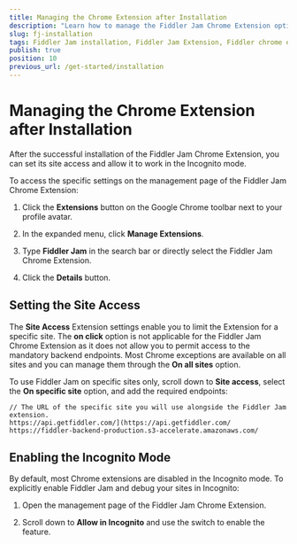 ```yaml
---
title: Managing the Chrome Extension after Installation
description: "Learn how to manage the Fiddler Jam Chrome Extension options after its successful installation."
slug: fj-installation
tags: Fiddler Jam installation, Fiddler Jam Extension, Fiddler chrome extension, Jam Chrome extension
publish: true
position: 10
previous_url: /get-started/installation
---
```


# Managing the Chrome Extension after Installation

After the successful installation of the Fiddler Jam Chrome Extension, you can set its site access and allow it to work in the Incognito mode.

To access the specific settings on the management page of the Fiddler Jam Chrome Extension:

1. Click the **Extensions** button on the Google Chrome toolbar next to your profile avatar.

1. In the expanded menu, click **Manage Extensions**.

1. Type **Fiddler Jam** in the search bar or directly select the Fiddler Jam Chrome Extension.

1. Click the **Details** button.

## Setting the Site Access

The **Site Access** Extension settings enable you to limit the Extension for a specific site. The **on click** option is not applicable for the Fiddler Jam Chrome Extension as it does not allow you to permit access to the mandatory backend endpoints. Most Chrome exceptions are available on all sites and you can manage them through the **On all sites** option.

To use Fiddler Jam on specific sites only, scroll down to **Site access**, select the **On specific site** option, and add the required endpoints:

```
// The URL of the specific site you will use alongside the Fiddler Jam extension.
https://api.getfiddler.com/](https://api.getfiddler.com/
https://fiddler-backend-production.s3-accelerate.amazonaws.com/
```

## Enabling the Incognito Mode

By default, most Chrome extensions are disabled in the Incognito mode. To explicitly enable Fiddler Jam and debug your sites in Incognito:

1. Open the management page of the Fiddler Jam Chrome Extension.

1. Scroll down to **Allow in Incognito** and use the switch to enable the feature.
